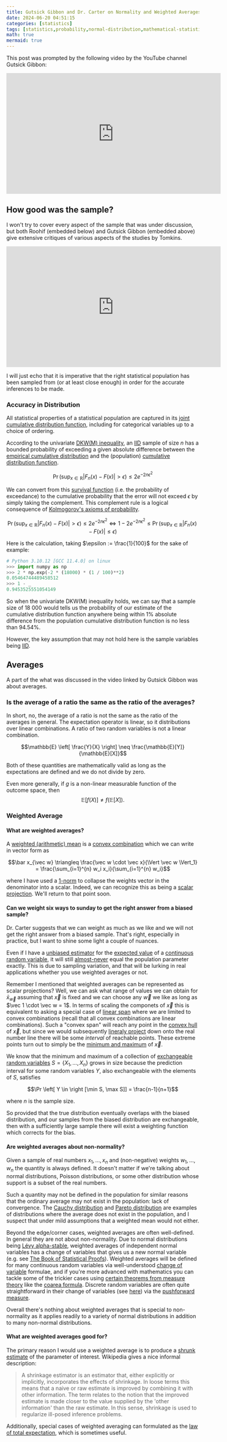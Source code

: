 ```yaml
---
title: Gutsick Gibbon and Dr. Carter on Normality and Weighted Averages
date: 2024-06-20 04:51:15
categories: [statistics]
tags: [statistics,probability,normal-distribution,mathematical-statistics,math,maths,moments,expectation,expected-value,average,weighted-average,weighted-arithmetic-mean,arithmetic-mean]
math: true
mermaid: true
---
```


This post was prompted by the following video by the YouTube channel Gutsick Gibbon:

<iframe width="560" height="315" src="https://www.youtube.com/embed/zzkYmKJ6Sk8?si=WJL1G98hEJaMhzZt" title="YouTube video player" frameborder="0" allow="accelerometer; autoplay; clipboard-write; encrypted-media; gyroscope; picture-in-picture; web-share" referrerpolicy="strict-origin-when-cross-origin" allowfullscreen></iframe>

## How good was the sample?

I won't try to cover every aspect of the sample that was under discussion, but both Roohif (embedded below) and Gutsick Gibbon (embedded above) give extensive critiques of various aspects of the studies by Tomkins.

<iframe width="560" height="315" src="https://www.youtube.com/embed/j9XbeckuzwY?si=KKtSOg9vFC6V_rNo" title="YouTube video player" frameborder="0" allow="accelerometer; autoplay; clipboard-write; encrypted-media; gyroscope; picture-in-picture; web-share" referrerpolicy="strict-origin-when-cross-origin" allowfullscreen></iframe>

I will just echo that it is imperative that the right statistical population has been sampled from (or at least close enough) in order for the accurate inferences to be made.

### Accuracy in Distribution

All statistical properties of a statistical population are captured in its [joint cumulative distribution function](https://en.wikipedia.org/wiki/Joint_probability_distribution#Joint_cumulative_distribution_function), including for categorical variables up to a choice of ordering. 

According to the univariate [DKW(M) inequality](https://en.wikipedia.org/wiki/Dvoretzky%E2%80%93Kiefer%E2%80%93Wolfowitz_inequality), an [IID](https://en.wikipedia.org/wiki/Independent_and_identically_distributed_random_variables) sample of size $n$ has a bounded probability of exceeding a given absolute difference between the [empirical cumulative distribution](https://en.wikipedia.org/wiki/Empirical_distribution_function) and the (population) [cumulative distribution function](https://en.wikipedia.org/wiki/Cumulative_distribution_function).

$$\Pr \left( \sup_{x \in \mathbb{R}} \left| F_n(x) - F(x) \right| > \epsilon \right) \leq 2 e^{-2n\epsilon^2}$$

We can convert from this [survival function](https://en.wikipedia.org/wiki/Survival_function) (i.e. the probability of exceedance) to the cumulative probability that the error will not exceed $\epsilon$ by simply taking the complement. This complement rule is a logical consequence of [Kolmogorov's axioms of probability](https://en.wikipedia.org/wiki/Probability_axioms#Kolmogorov_axioms).

$$\Pr \left( \sup_{x \in \mathbb{R}} \left| F_n(x) - F(x) \right| > \epsilon \right) \leq 2 e^{-2n\epsilon^2} \iff 1 - 2 e^{-2n\epsilon^2}  \leq \Pr \left( \sup_{x \in \mathbb{R}} \left| F_n(x) - F(x) \right| \leq \epsilon \right)$$


Here is the calculation, taking $\epsilon := \frac{1}{100}$ for the sake of example:

```python
# Python 3.10.12 [GCC 11.4.0] on linux
>>> import numpy as np
>>> 2 * np.exp(-2 * (18000) * (1 / 100)**2)
0.05464744489458512
>>> 1 - _
0.9453525551054149
```

So when the univariate DKW(M) inequality holds, we can say that a sample size of 18 000 would tells us the probability of our estimate of the cumulative distribution function anywhere being within 1% absolute difference from the population cumulative distribution function is no less than 94.54%.

However, the key assumption that may not hold here is the sample variables being [IID](https://en.wikipedia.org/wiki/Independent_and_identically_distributed_random_variables).


## Averages

A part of the what was discussed in the video linked by Gutsick Gibbon was about averages.

### Is the average of a ratio the same as the ratio of the averages?

In short, no, the average of a ratio is not the same as the ratio of the averages in general. The expectation operator is linear, so it distributions over linear combinations. A ratio of two random variables is not a linear combination.

$$\mathbb{E} \left[ \frac{Y}{X} \right] \neq \frac{\mathbb{E}[Y]}{\mathbb{E}[X]}$$

Both of these quantities are mathematically valid as long as the expectations are defined and we do not divide by zero.

Even more generally, if $g$ is a non-linear measurable function of the outcome space, then $$\mathbb{E}[f(X)] \neq f(\mathbb{E}[X]).$$ 

### Weighted Average

#### What are weighted averages?

A [weighted (arithmetic) mean](https://en.wikipedia.org/wiki/Weighted_arithmetic_mean#Mathematical_definition) is a [convex combination](https://en.wikipedia.org/wiki/Convex_combination) which we can write in vector form as 

$$\bar x_{\vec w} \triangleq \frac{\vec w \cdot \vec x}{\Vert \vec w \Vert_1} = \frac{\sum_{i=1}^{n} w_i x_i}{\sum_{i=1}^{n} w_i}$$

where I have used a [1-norm](https://en.wikipedia.org/wiki/Norm_(mathematics)#Taxicab_norm_or_Manhattan_norm) to collapse the weights vector in the denominator into a scalar. Indeed, we can recognize this as being a [scalar projection](https://en.wikipedia.org/wiki/Scalar_projection#Definition_in_terms_of_a_and_b). We'll return to that point soon.

#### Can we weight six ways to sunday to get the right answer from a biased sample?

Dr. Carter suggests that we can weight as much as we like and we will not get the right answer from a biased sample. That's right, especially in practice, but I want to shine some light a couple of nuances.

Even if I have a [unbiased estimator](https://en.wikipedia.org/wiki/Bias_of_an_estimator) for the [expected value](https://en.wikipedia.org/wiki/Expected_value) of a [continuous random variable](https://en.wikipedia.org/wiki/Random_variable#Continuous_random_variable), it will still [almost-never](https://en.wikipedia.org/wiki/Almost_surely) equal the population parameter exactly. This is due to sampling variation, and that will be lurking in real applications whether you use weighted averages or not.

Remember I mentioned that weighted averages can be represented as scalar projections? Well, we can ask what range of values we can obtain for $\bar x_{\vec w}$ assuming that $\vec x$ is fixed and we can choose any $\vec w$ we like as long as $\vec 1 \cdot \vec w = 1$. In terms of scaling the componets of $\vec x$ this is equivalent to asking a special case of [linear span](https://en.wikipedia.org/wiki/Linear_span#Definition) where we are limited to convex combinations (recall that all convex combinations are linear combinations). Such a "convex span" will reach any point in the [convex hull](https://en.wikipedia.org/wiki/Convex_hull) of $\vec x$, but since we would subsequently [lineraly project](https://en.wikipedia.org/wiki/Projection_(linear_algebra)) down onto the real number line there will be some *interval* of reachable points. These extreme points turn out to simply be the [minimum and maximum](https://en.wikipedia.org/wiki/Sample_maximum_and_minimum) of $\vec x$.

We know that the minimum and maximum of a collection of [exchangeable random variables](https://en.wikipedia.org/wiki/Exchangeable_random_variables#Definition) $S = \{ X_1, \ldots, X_n \}$ grows in size because the prediction interval for some random variables $Y$, also exchangeable with the elements of $S$, satisfies 

$$\Pr \left[ Y \in  \right [\min S, \max S]] = \frac{n-1}{n+1}$$

where $n$ is the sample size. 

So provided that the true distribution eventually overlaps with the biased distribution, and our samples from the biased distribution are exchangeable, then with a sufficiently large sample there will exist a weighting function which corrects for the bias.

#### Are weighted averages about non-normality?

Given a sample of real numbers $x_1, \ldots, x_n$ and (non-negative) weights $w_1, \ldots, w_n$ the quantity is always defined. It doesn't matter if we're talking about normal distributions, Poisson distributions, or some other distribution whose support is a subset of the real numbers.

Such a quantity may not be defined in the population for similar reasons that the ordinary average may not exist in the population: lack of convergence. The [Cauchy distribution](https://en.wikipedia.org/wiki/Cauchy_distribution) and [Pareto distribution](https://en.wikipedia.org/wiki/Pareto_distribution) are examples of distributions where the average does not exist in the population, and I suspect that under mild assumptions that a weighted mean would not either.

Beyond the edge/corner cases, weighted averages are often well-defined. In general they are not about non-normality. Due to normal distributions being [Lévy alpha-stable](https://en.wikipedia.org/wiki/Stable_distribution), weighted averages of independent normal variables has a change of variables that gives us a new normal variable (e.g. see [The Book of Statistical Proofs](https://statproofbook.github.io/P/norm-lincomb.html)). Weighted averages will be defined for many continuous random variables via well-understood [change of variable](https://en.wikipedia.org/wiki/Probability_density_function#Function_of_random_variables_and_change_of_variables_in_the_probability_density_function) formulae, and if you're more advanced with mathematics you can tackle some of the trickier cases using [certain theorems from measure theory](https://en.wikipedia.org/wiki/Integration_by_substitution#Substitution_for_multiple_variables) like the [coarea formula](https://en.wikipedia.org/wiki/Coarea_formula). Discrete random variables are often quite straightforward in their change of variables (see [here](https://en.wikipedia.org/wiki/Probability_mass_function#Measure_theoretic_formulation)) via the [pushforward measure](https://en.wikipedia.org/wiki/Pushforward_measure#Main_property:_change-of-variables_formula).

Overall there's nothing about weighted averages that is special to non-normality as it applies readily to a variety of normal distributions in addition to many non-normal distributions.

#### What are weighted averages good for?

The primary reason I would use a weighted average is to produce a [shrunk estimate](https://en.wikipedia.org/wiki/Shrinkage_(statistics)) of the parameter of interest. Wikipedia gives a nice informal description:

> A shrinkage estimator is an estimator that, either explicitly or implicitly, incorporates the effects of shrinkage. In loose terms this means that a naive or raw estimate is improved by combining it with other information. The term relates to the notion that the improved estimate is made closer to the value supplied by the 'other information' than the raw estimate. In this sense, shrinkage is used to regularize ill-posed inference problems.

Additionally, special cases of weighted averaging can formulated as the [law of total expectation](https://en.wikipedia.org/wiki/Law_of_total_expectation), which is sometimes useful.
